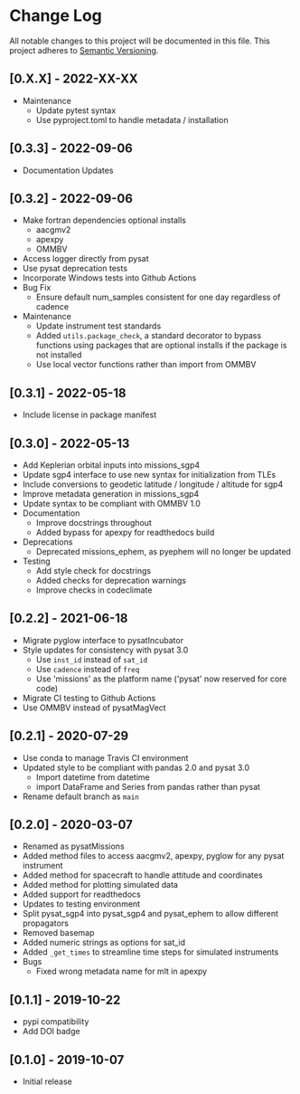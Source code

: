 # Change Log
All notable changes to this project will be documented in this file.
This project adheres to [Semantic Versioning](https://semver.org/).

## [0.X.X] - 2022-XX-XX
* Maintenance
  * Update pytest syntax
  * Use pyproject.toml to handle metadata / installation

## [0.3.3] - 2022-09-06
* Documentation Updates

## [0.3.2] - 2022-09-06
* Make fortran dependencies optional installs
  * aacgmv2
  * apexpy
  * OMMBV
* Access logger directly from pysat
* Use pysat deprecation tests
* Incorporate Windows tests into Github Actions
* Bug Fix
  * Ensure default num_samples consistent for one day regardless of cadence
* Maintenance
  * Update instrument test standards
  * Added `utils.package_check`, a standard decorator to bypass functions using
    packages that are optional installs if the package is not installed
  * Use local vector functions rather than import from OMMBV

## [0.3.1] - 2022-05-18
* Include license in package manifest

## [0.3.0] - 2022-05-13
* Add Keplerian orbital inputs into missions_sgp4
* Update sgp4 interface to use new syntax for initialization from TLEs
* Include conversions to geodetic latitude / longitude / altitude for sgp4
* Improve metadata generation in missions_sgp4
* Update syntax to be compliant with OMMBV 1.0
* Documentation
  * Improve docstrings throughout
  * Added bypass for apexpy for readthedocs build
* Deprecations
  * Deprecated missions_ephem, as pyephem will no longer be updated
* Testing
  * Add style check for docstrings
  * Added checks for deprecation warnings
  * Improve checks in codeclimate

## [0.2.2] - 2021-06-18
* Migrate pyglow interface to pysatIncubator
* Style updates for consistency with pysat 3.0
  * Use `inst_id` instead of `sat_id`
  * Use `cadence` instead of `freq`
  * Use 'missions' as the platform name ('pysat' now reserved for core code)
* Migrate CI testing to Github Actions
* Use OMMBV instead of pysatMagVect

## [0.2.1] - 2020-07-29
* Use conda to manage Travis CI environment
* Updated style to be compliant with pandas 2.0 and pysat 3.0
  * Import datetime from datetime
  * import DataFrame and Series from pandas rather than pysat
* Rename default branch as `main`

## [0.2.0] - 2020-03-07
* Renamed as pysatMissions
* Added method files to access aacgmv2, apexpy, pyglow for any pysat instrument
* Added method for spacecraft to handle attitude and coordinates
* Added method for plotting simulated data
* Added support for readthedocs
* Updates to testing environment
* Split pysat_sgp4 into pysat_sgp4 and pysat_ephem to allow different propagators
* Removed basemap
* Added numeric strings as options for sat_id
* Added `_get_times` to streamline time steps for simulated instruments
* Bugs
  * Fixed wrong metadata name for mlt in apexpy

## [0.1.1] - 2019-10-22
* pypi compatibility
* Add DOI badge

## [0.1.0] - 2019-10-07
* Initial release
